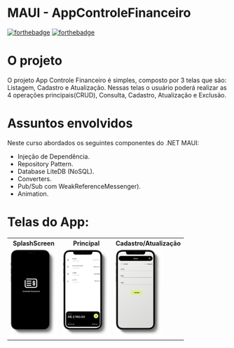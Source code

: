# MAUI - AppControleFinanceiro
[![forthebadge](https://forthebadge.com/images/badges/made-with-c-sharp.svg)](http://forthebadge.com)
[![forthebadge](http://forthebadge.com/images/badges/built-with-love.svg)](http://forthebadge.com)

# O projeto
O projeto App Controle Financeiro é simples, composto por 3 telas que são: Listagem, Cadastro e Atualização. Nessas telas o usuário poderá realizar as 4 operações principais(CRUD), Consulta, Cadastro, Atualização e Exclusão.

# Assuntos envolvidos
Neste curso abordados os seguintes componentes do .NET MAUI:
- Injeção de Dependência.
- Repository Pattern.
- Database LiteDB (NoSQL).
- Converters.
- Pub/Sub com WeakReferenceMessenger).
- Animation.

#  Telas do App:
<table>
  <tr>
    <th> SplashScreen </th>
    <th> Principal </th>
    <th> Cadastro/Atualização </th>
  <tr>
    <td> <img src="Materiais/Prototipo/Mock1.png" alt="SplashScreen" style="height: 200px;"/> </td>
    <td> <img src="Materiais/Prototipo/Mock2.png" alt="Listagem" style="height: 200px;"/> </td>
    <td> <img src="Materiais/Prototipo/Mock3.png" alt="Cadastro" style="height: 200px;"/> </td>
   </tr>
  </tr>
</table>



